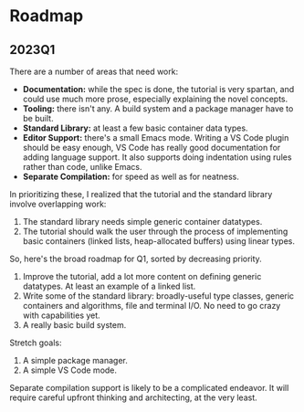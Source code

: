 # Roadmap

## 2023Q1

There are a number of areas that need work:

- **Documentation:** while the spec is done, the tutorial is very spartan, and could use much more prose, especially explaining the novel concepts.
- **Tooling:** there isn't any. A build system and a package manager have to be built.
- **Standard Library:** at least a few basic container data types.
- **Editor Support:** there's a small Emacs mode. Writing a VS Code plugin should be easy enough, VS Code has really good documentation for adding
  language support. It also supports doing indentation using rules rather than code, unlike Emacs.
- **Separate Compilation:** for speed as well as for neatness.

In prioritizing these, I realized that the tutorial and the standard library involve overlapping work:

1. The standard library needs simple generic container datatypes.
2. The tutorial should walk the user through the process of implementing basic containers (linked lists, heap-allocated buffers) using linear types.

So, here's the broad roadmap for Q1, sorted by decreasing priority.

1. Improve the tutorial, add a lot more content on defining generic datatypes. At least an example of a linked list.
2. Write some of the standard library: broadly-useful type classes, generic containers and algorithms, file and terminal I/O. No need to go crazy with capabilities yet.
3. A really basic build system.

Stretch goals:

1. A simple package manager.
2. A simple VS Code mode.

Separate compilation support is likely to be a complicated endeavor. It will require careful upfront thinking and architecting, at the very least.    
